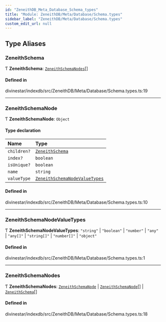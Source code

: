 ```yaml
---
id: "ZeneithDB_Meta_Database_Schema_types"
title: "Module: ZeneithDB/Meta/Database/Schema.types"
sidebar_label: "ZeneithDB/Meta/Database/Schema.types"
custom_edit_url: null
---
```


## Type Aliases

### ZeneithSchema

Ƭ **ZeneithSchema**: [`ZeneithSchemaNodes`](ZeneithDB_Meta_Database_Schema_types.md#zeneithschemanodes)[]

#### Defined in

divinestar/indexdb/src/ZeneithDB/Meta/Database/Schema.types.ts:19

___

### ZeneithSchemaNode

Ƭ **ZeneithSchemaNode**: `Object`

#### Type declaration

| Name | Type |
| :------ | :------ |
| `children?` | [`ZeneithSchema`](ZeneithDB_Meta_Database_Schema_types.md#zeneithschema) |
| `index?` | `boolean` |
| `isUnique?` | `boolean` |
| `name` | `string` |
| `valueType` | [`ZeneithSchemaNodeValueTypes`](ZeneithDB_Meta_Database_Schema_types.md#zeneithschemanodevaluetypes) |

#### Defined in

divinestar/indexdb/src/ZeneithDB/Meta/Database/Schema.types.ts:10

___

### ZeneithSchemaNodeValueTypes

Ƭ **ZeneithSchemaNodeValueTypes**: ``"string"`` \| ``"boolean"`` \| ``"number"`` \| ``"any"`` \| ``"any[]"`` \| ``"string[]"`` \| ``"number[]"`` \| ``"object"``

#### Defined in

divinestar/indexdb/src/ZeneithDB/Meta/Database/Schema.types.ts:1

___

### ZeneithSchemaNodes

Ƭ **ZeneithSchemaNodes**: [`ZeneithSchemaNode`](ZeneithDB_Meta_Database_Schema_types.md#zeneithschemanode) \| [`ZeneithSchemaNode`](ZeneithDB_Meta_Database_Schema_types.md#zeneithschemanode)[] \| [`ZeneithSchema`](ZeneithDB_Meta_Database_Schema_types.md#zeneithschema)[]

#### Defined in

divinestar/indexdb/src/ZeneithDB/Meta/Database/Schema.types.ts:18
